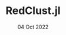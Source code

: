 ---
title: RedClust.jl
summary: A Julia package for Bayesian clustering using pairwise dissimilarities.
tags: ['academic', 'statistics']

lastmod: '22 Oct 2022'
date: '04 Oct 2022'

# Optional external URL for project (replaces project detail page).
external_link: 'https://abhinavnatarajan.github.io/RedClust.jl'

# image:
#   caption: Photo by rawpixel on Unsplash
#   focal_point: Smart

links:
  - icon: github
    icon_pack: fab
    name: Github
    url: https://github.com/abhinavnatarajan/RedClust.jl
url_code: ''
url_pdf: ''
url_slides: ''
url_video: ''

# Slides (optional).
#   Associate this project with Markdown slides.
#   Simply enter your slide deck's filename without extension.
#   E.g. `slides = "example-slides"` references `content/slides/example-slides.md`.
#   Otherwise, set `slides = ""`.
# slides: ""
---